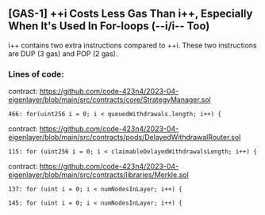 ## [GAS-1] ++i Costs Less Gas Than i++, Especially When It's Used In For-loops (--i/i-- Too)

i++ contains two extra instructions compared to ++i. These two instructions are DUP (3 gas) and POP (2 gas).

### Lines of code:

contract: https://github.com/code-423n4/2023-04-eigenlayer/blob/main/src/contracts/core/StrategyManager.sol

`466: for(uint256 i = 0; i < queuedWithdrawals.length; i++) {`

contract: https://github.com/code-423n4/2023-04-eigenlayer/blob/main/src/contracts/pods/DelayedWithdrawalRouter.sol

`115: for (uint256 i = 0; i < claimableDelayedWithdrawalsLength; i++) {`

contract: https://github.com/code-423n4/2023-04-eigenlayer/blob/main/src/contracts/libraries/Merkle.sol

`137: for (uint i = 0; i < numNodesInLayer; i++) {`

`145: for (uint i = 0; i < numNodesInLayer; i++) {`